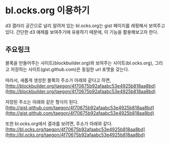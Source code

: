 # bl.ocks.org 이용하기

d3 갤러리 공간으로 널리 알려져 있는 bl.ocks.org는 gist 페이지를 래핑해서 보여주고 있다.
간단한 d3 예제를 보여주기에 유용하기 때문에, 이 기능을 활용해보고자 한다.

## 주요링크

블록을 만들어주는 사이트(blockbuilder.org)와 보여주는 사이트(bl.ocks.org), 그리고 저장하는 사이트(gist.github.com)은 동일한 url 포맷을 갖는다.

따라서, 새롭게 생성한 블록의 주소가 아래와 같다고 하면,
[http://blockbuilder.org/taegon/4f70675b92afaabc53e4925b818aa8bd](http://blockbuilder.org/taegon/4f70675b92afaabc53e4925b818aa8bd)

저장된 주소는 아래와 같은 형식이 된다.
[http://gist.github.com/taegon/4f70675b92afaabc53e4925b818aa8bd](http://gist.github.com/taegon/4f70675b92afaabc53e4925b818aa8bd)

또한 bl.ocks.org에서 결과를 보려면, 주소가 아래와 같다.
[http://bl.ocks.org/taegon/4f70675b92afaabc53e4925b818aa8bd](http://bl.ocks.org/taegon/4f70675b92afaabc53e4925b818aa8bd)
